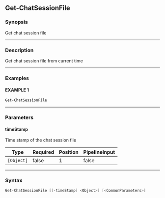 Get-ChatSessionFile
-------------------




### Synopsis
Get chat session file



---


### Description

Get chat session file from current time



---


### Examples
#### EXAMPLE 1
```PowerShell
Get-ChatSessionFile
```



---


### Parameters
#### **timeStamp**

Time stamp of the chat session file






|Type      |Required|Position|PipelineInput|
|----------|--------|--------|-------------|
|`[Object]`|false   |1       |false        |





---


### Syntax
```PowerShell
Get-ChatSessionFile [[-timeStamp] <Object>] [<CommonParameters>]
```
